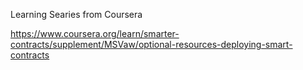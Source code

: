 Learning Searies from Coursera

https://www.coursera.org/learn/smarter-contracts/supplement/MSVaw/optional-resources-deploying-smart-contracts
